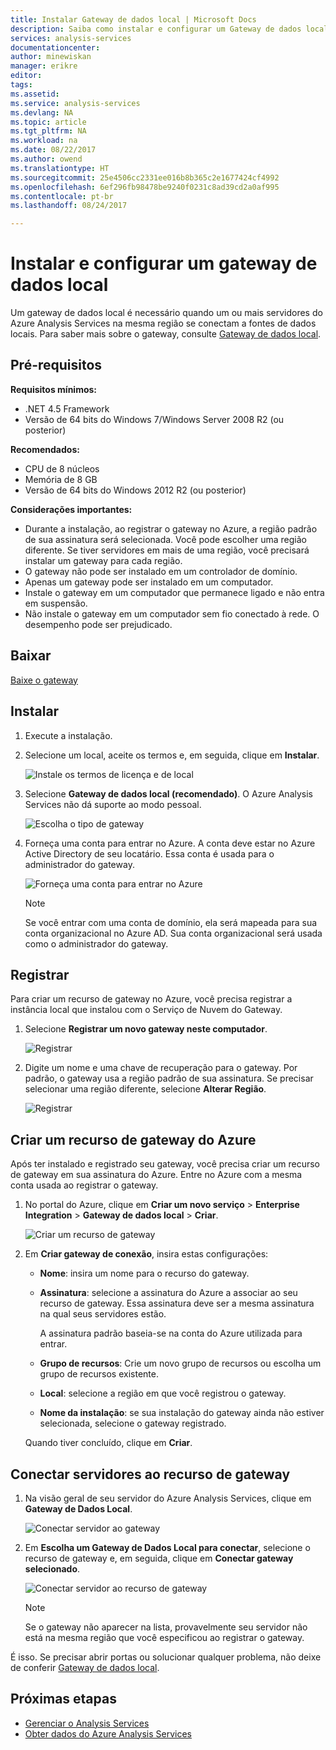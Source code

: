 ```yaml
---
title: Instalar Gateway de dados local | Microsoft Docs
description: Saiba como instalar e configurar um Gateway de dados local.
services: analysis-services
documentationcenter: 
author: minewiskan
manager: erikre
editor: 
tags: 
ms.assetid: 
ms.service: analysis-services
ms.devlang: NA
ms.topic: article
ms.tgt_pltfrm: NA
ms.workload: na
ms.date: 08/22/2017
ms.author: owend
ms.translationtype: HT
ms.sourcegitcommit: 25e4506cc2331ee016b8b365c2e1677424cf4992
ms.openlocfilehash: 6ef296fb98478be9240f0231c8ad39cd2a0af995
ms.contentlocale: pt-br
ms.lasthandoff: 08/24/2017

---
```

# <a name="install-and-configure-an-on-premises-data-gateway"></a>Instalar e configurar um gateway de dados local
Um gateway de dados local é necessário quando um ou mais servidores do Azure Analysis Services na mesma região se conectam a fontes de dados locais. Para saber mais sobre o gateway, consulte [Gateway de dados local](analysis-services-gateway.md).

## <a name="prerequisites"></a>Pré-requisitos
**Requisitos mínimos:**

* .NET 4.5 Framework
* Versão de 64 bits do Windows 7/Windows Server 2008 R2 (ou posterior)

**Recomendados:**

* CPU de 8 núcleos
* Memória de 8 GB
* Versão de 64 bits do Windows 2012 R2 (ou posterior)

**Considerações importantes:**

* Durante a instalação, ao registrar o gateway no Azure, a região padrão de sua assinatura será selecionada. Você pode escolher uma região diferente. Se tiver servidores em mais de uma região, você precisará instalar um gateway para cada região. 
* O gateway não pode ser instalado em um controlador de domínio.
* Apenas um gateway pode ser instalado em um computador.
* Instale o gateway em um computador que permanece ligado e não entra em suspensão.
* Não instale o gateway em um computador sem fio conectado à rede. O desempenho pode ser prejudicado.


## <a name="download"></a>Baixar
 [Baixe o gateway](https://aka.ms/azureasgateway)

## <a name="install"></a>Instalar

1. Execute a instalação.

2. Selecione um local, aceite os termos e, em seguida, clique em **Instalar**.

   ![Instale os termos de licença e de local](media/analysis-services-gateway-install/aas-gateway-installer-accept.png)

3. Selecione **Gateway de dados local (recomendado)**. O Azure Analysis Services não dá suporte ao modo pessoal.

   ![Escolha o tipo de gateway](media/analysis-services-gateway-install/aas-gateway-installer-shared.png)

4. Forneça uma conta para entrar no Azure. A conta deve estar no Azure Active Directory de seu locatário. Essa conta é usada para o administrador do gateway. 

   ![Forneça uma conta para entrar no Azure](media/analysis-services-gateway-install/aas-gateway-installer-account.png)

   > [!NOTE]
   > Se você entrar com uma conta de domínio, ela será mapeada para sua conta organizacional no Azure AD. Sua conta organizacional será usada como o administrador do gateway.

## <a name="register"></a>Registrar
Para criar um recurso de gateway no Azure, você precisa registrar a instância local que instalou com o Serviço de Nuvem do Gateway. 

1.  Selecione **Registrar um novo gateway neste computador**.

    ![Registrar](media/analysis-services-gateway-install/aas-gateway-register-new.png)

2. Digite um nome e uma chave de recuperação para o gateway. Por padrão, o gateway usa a região padrão de sua assinatura. Se precisar selecionar uma região diferente, selecione **Alterar Região**.

   ![Registrar](media/analysis-services-gateway-install/aas-gateway-register-name.png)


## <a name="create-resource"></a>Criar um recurso de gateway do Azure
Após ter instalado e registrado seu gateway, você precisa criar um recurso de gateway em sua assinatura do Azure. Entre no Azure com a mesma conta usada ao registrar o gateway.

1. No portal do Azure, clique em **Criar um novo serviço** > **Enterprise Integration** > **Gateway de dados local** > **Criar**.

   ![Criar um recurso de gateway](media/analysis-services-gateway-install/aas-gateway-new-azure-resource.png)

2. Em **Criar gateway de conexão**, insira estas configurações:

    * **Nome**: insira um nome para o recurso do gateway. 

    * **Assinatura**: selecione a assinatura do Azure a associar ao seu recurso de gateway. 
    Essa assinatura deve ser a mesma assinatura na qual seus servidores estão.
   
      A assinatura padrão baseia-se na conta do Azure utilizada para entrar.

    * **Grupo de recursos**: Crie um novo grupo de recursos ou escolha um grupo de recursos existente.

    * **Local**: selecione a região em que você registrou o gateway.

    * **Nome da instalação**: se sua instalação do gateway ainda não estiver selecionada, selecione o gateway registrado. 

    Quando tiver concluído, clique em **Criar**.

## <a name="connect-servers"></a>Conectar servidores ao recurso de gateway

1. Na visão geral de seu servidor do Azure Analysis Services, clique em **Gateway de Dados Local**.

   ![Conectar servidor ao gateway](media/analysis-services-gateway-install/aas-gateway-connect-server.png)

2. Em **Escolha um Gateway de Dados Local para conectar**, selecione o recurso de gateway e, em seguida, clique em **Conectar gateway selecionado**.

   ![Conectar servidor ao recurso de gateway](media/analysis-services-gateway-install/aas-gateway-connect-resource.png)

    > [!NOTE]
    > Se o gateway não aparecer na lista, provavelmente seu servidor não está na mesma região que você especificou ao registrar o gateway. 

É isso. Se precisar abrir portas ou solucionar qualquer problema, não deixe de conferir [Gateway de dados local](analysis-services-gateway.md).

## <a name="next-steps"></a>Próximas etapas
* [Gerenciar o Analysis Services](analysis-services-manage.md)   
* [Obter dados do Azure Analysis Services](analysis-services-connect.md)

